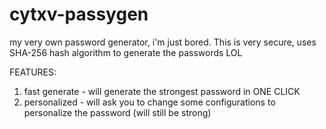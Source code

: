 # cytxv-passygen
my very own password generator, i'm just bored. This is very secure, uses SHA-256 hash algorithm to generate the passwords LOL

FEATURES:
1. fast generate - will generate the strongest password in ONE CLICK
2. personalized - will ask you to change some configurations to personalize the password (will still be strong)

